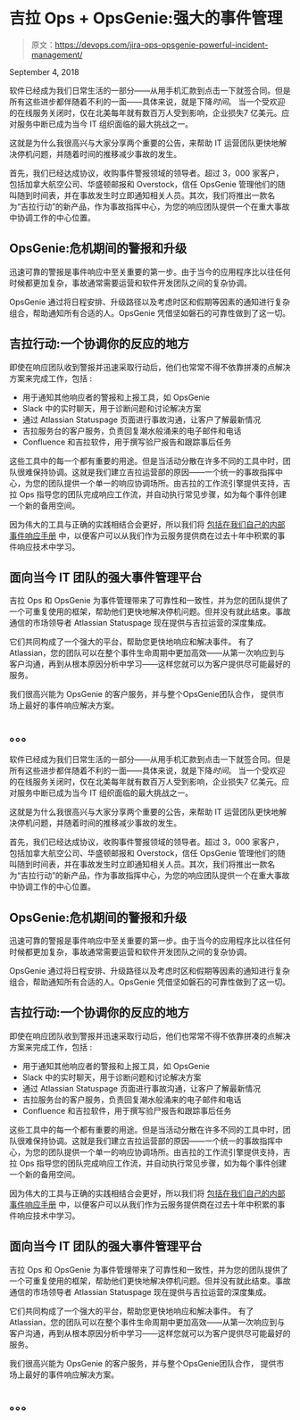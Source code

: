 # 吉拉 Ops + OpsGenie:强大的事件管理

> 原文：<https://devops.com/jira-ops-opsgenie-powerful-incident-management/>

<time class="post-date" datetime="2018-09-04T08:20:06+00:00">September 4, 2018</time>

软件已经成为我们日常生活的一部分——从用手机汇款到点击一下就签合同。但是所有这些进步都伴随着不利的一面——具体来说，就是下降*时间*。 当一个受欢迎的在线服务关闭时，仅在北美每年就有数百万人受到影响，企业损失7 亿美元。应对服务中断已成为当今 IT 组织面临的最大挑战之一。

这就是为什么我很高兴与大家分享两个重要的公告，来帮助 IT 运营团队更快地解决停机问题，并随着时间的推移减少事故的发生。

首先，我们已经达成协议，收购事件警报领域的领导者。超过 3，000 家客户，包括加拿大航空公司、华盛顿邮报和 Overstock，信任 OpsGenie 管理他们的随叫随到时间表，并在事故发生时立即通知相关人员。其次，我们将推出一款名为“吉拉行动”的新产品，作为事故指挥中心，为您的响应团队提供一个在重大事故中协调工作的中心位置。

## OpsGenie:危机期间的警报和升级

迅速可靠的警报是事件响应中至关重要的第一步。由于当今的应用程序比以往任何时候都更加复杂，事故通常需要运营和软件开发团队之间的复杂协调。

OpsGenie 通过将日程安排、升级路径以及考虑时区和假期等因素的通知进行复杂组合，帮助通知所有合适的人。OpsGenie 凭借坚如磐石的可靠性做到了这一切。

## 吉拉行动:一个协调你的反应的地方

即使在响应团队收到警报并迅速采取行动后，他们也常常不得不依靠拼凑的点解决方案来完成工作，包括 :

*   用于通知其他响应者的警报和上报工具，如 OpsGenie
*   Slack 中的实时聊天，用于诊断问题和讨论解决方案
*   通过 Atlassian Statuspage 页面进行事故沟通，让客户了解最新情况
*   吉拉服务台的客户服务，负责回复潮水般涌来的电子邮件和电话
*   Confluence 和吉拉软件，用于撰写验尸报告和跟踪事后任务

这些工具中的每一个都有重要的用途。但是当活动分散在许多不同的工具中时，团队很难保持协调。这就是我们建立吉拉运营部的原因——一个统一的事故指挥中心，为您的团队提供一个单一的响应协调场所。由吉拉的工作流引擎提供支持，吉拉 Ops 指导您的团队完成响应工作流，并自动执行常见步骤，如为每个事件创建一个新的备用空间。

因为伟大的工具与正确的实践相结合会更好，所以我们将 [包括在我们自己的内部事件响应手册](https://www.atlassian.com/software/jira/ops/handbook) 中，以便客户可以从我们作为云服务提供商在过去十年中积累的事件响应技术中学习。

## 面向当今 IT 团队的强大事件管理平台

吉拉 Ops 和 OpsGenie 为事件管理带来了可靠性和一致性，并为您的团队提供了一个可重复使用的框架，帮助他们更快地解决停机问题。但并没有就此结束。事故通信的市场领导者 Atlassian Statuspage 现在提供与吉拉运营的深度集成。

它们共同构成了一个强大的平台，帮助您更快地响应和解决事件。 有了 Atlassian，您的团队可以在整个事件生命周期中更加高效——从第一次响应到与客户沟通，再到从根本原因分析中学习——这样您就可以为客户提供尽可能最好的服务。

我们很高兴能为 OpsGenie 的客户服务，并与整个OpsGenie团队合作， 提供市场上最好的事件响应解决方案。

## 。。。

软件已经成为我们日常生活的一部分——从用手机汇款到点击一下就签合同。但是所有这些进步都伴随着不利的一面——具体来说，就是下降*时间*。 当一个受欢迎的在线服务关闭时，仅在北美每年就有数百万人受到影响，企业损失7 亿美元。应对服务中断已成为当今 IT 组织面临的最大挑战之一。

这就是为什么我很高兴与大家分享两个重要的公告，来帮助 IT 运营团队更快地解决停机问题，并随着时间的推移减少事故的发生。

首先，我们已经达成协议，收购事件警报领域的领导者。超过 3，000 家客户，包括加拿大航空公司、华盛顿邮报和 Overstock，信任 OpsGenie 管理他们的随叫随到时间表，并在事故发生时立即通知相关人员。其次，我们将推出一款名为“吉拉行动”的新产品，作为事故指挥中心，为您的响应团队提供一个在重大事故中协调工作的中心位置。

## OpsGenie:危机期间的警报和升级

迅速可靠的警报是事件响应中至关重要的第一步。由于当今的应用程序比以往任何时候都更加复杂，事故通常需要运营和软件开发团队之间的复杂协调。

OpsGenie 通过将日程安排、升级路径以及考虑时区和假期等因素的通知进行复杂组合，帮助通知所有合适的人。OpsGenie 凭借坚如磐石的可靠性做到了这一切。

## 吉拉行动:一个协调你的反应的地方

即使在响应团队收到警报并迅速采取行动后，他们也常常不得不依靠拼凑的点解决方案来完成工作，包括 :

*   用于通知其他响应者的警报和上报工具，如 OpsGenie
*   Slack 中的实时聊天，用于诊断问题和讨论解决方案
*   通过 Atlassian Statuspage 页面进行事故沟通，让客户了解最新情况
*   吉拉服务台的客户服务，负责回复潮水般涌来的电子邮件和电话
*   Confluence 和吉拉软件，用于撰写验尸报告和跟踪事后任务

这些工具中的每一个都有重要的用途。但是当活动分散在许多不同的工具中时，团队很难保持协调。这就是我们建立吉拉运营部的原因——一个统一的事故指挥中心，为您的团队提供一个单一的响应协调场所。由吉拉的工作流引擎提供支持，吉拉 Ops 指导您的团队完成响应工作流，并自动执行常见步骤，如为每个事件创建一个新的备用空间。

因为伟大的工具与正确的实践相结合会更好，所以我们将 [包括在我们自己的内部事件响应手册](https://www.atlassian.com/software/jira/ops/handbook) 中，以便客户可以从我们作为云服务提供商在过去十年中积累的事件响应技术中学习。

## 面向当今 IT 团队的强大事件管理平台

吉拉 Ops 和 OpsGenie 为事件管理带来了可靠性和一致性，并为您的团队提供了一个可重复使用的框架，帮助他们更快地解决停机问题。但并没有就此结束。事故通信的市场领导者 Atlassian Statuspage 现在提供与吉拉运营的深度集成。

它们共同构成了一个强大的平台，帮助您更快地响应和解决事件。 有了 Atlassian，您的团队可以在整个事件生命周期中更加高效——从第一次响应到与客户沟通，再到从根本原因分析中学习——这样您就可以为客户提供尽可能最好的服务。

我们很高兴能为 OpsGenie 的客户服务，并与整个OpsGenie团队合作， 提供市场上最好的事件响应解决方案。

## 。。。